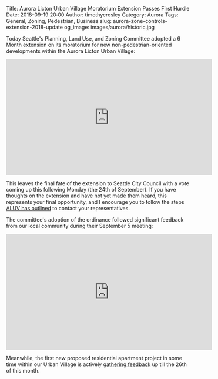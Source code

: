 Title: Aurora Licton Urban Village Moratorium Extension Passes First Hurdle
Date: 2018-09-19 20:00
Author: timothycrosley
Category: Aurora
Tags: General, Zoning, Pedestrian, Business
slug: aurora-zone-controls-extension-2018-update
og_image: images/aurora/historic.jpg

Today Seattle's Planning, Land Use, and Zoning Committee adopted a 6 Month extension on its moratorium for new non-pedestrian-oriented developments within the Aurora Licton Urban Village:

<iframe width="560" height="315" src="https://www.youtube.com/embed/lTLxqxo6q_Y?rel=0&amp;start=2520&amp;end=3223" frameborder="0" allow="autoplay; encrypted-media" allowfullscreen></iframe>

This leaves the final fate of the extension to Seattle City Council with a vote coming up this following Monday (the 24th of September).
If you have thoughts on the extension and have not yet made them heard, this represents your final opportunity, and I encourage you to follow the steps [ALUV has outlined](http://auroralictonuv.org/2018/08/28/interim-controls-extension/) to contact your representatives.

The committee's adoption of the ordinance followed significant feedback from our local community during their September 5 meeting:

<iframe width="560" height="315" src="https://www.youtube.com/embed/6rza2LUi6xY?rel=0&amp;start=870&amp;end=2040" frameborder="0" allow="autoplay; encrypted-media" allowfullscreen></iframe>

Meanwhile, the first new proposed residential apartment project in some time within our Urban Village is actively [gathering feedback](https://designreview.info/) up till the 26th of this month.
